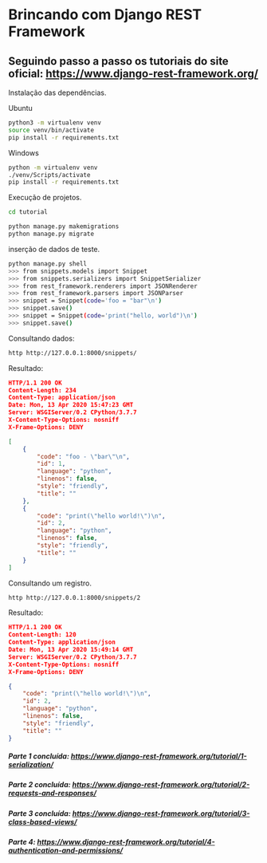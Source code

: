 # Brincando com Django REST Framework

## Seguindo passo a passo os tutoriais do site oficial: https://www.django-rest-framework.org/

Instalação das dependências.

Ubuntu
```sh
python3 -m virtualenv venv
source venv/bin/activate
pip install -r requirements.txt
```

Windows
```sh
python -m virtualenv venv
./venv/Scripts/activate
pip install -r requirements.txt
```

Execução de projetos.
```sh
cd tutorial

python manage.py makemigrations
python manage.py migrate
```

inserção de dados de teste.
```sh
python manage.py shell
>>> from snippets.models import Snippet
>>> from snippets.serializers import SnippetSerializer
>>> from rest_framework.renderers import JSONRenderer
>>> from rest_framework.parsers import JSONParser
>>> snippet = Snippet(code='foo = "bar"\n')
>>> snippet.save()
>>> snippet = Snippet(code='print("hello, world")\n')
>>> snippet.save()
```

Consultando dados:
```sh
http http://127.0.0.1:8000/snippets/
```

Resultado:
```json
HTTP/1.1 200 OK
Content-Length: 234
Content-Type: application/json      
Date: Mon, 13 Apr 2020 15:47:23 GMT 
Server: WSGIServer/0.2 CPython/3.7.7
X-Content-Type-Options: nosniff     
X-Frame-Options: DENY

[
    {
        "code": "foo - \"bar\"\n",  
        "id": 1,
        "language": "python",
        "linenos": false,
        "style": "friendly",
        "title": ""
    },
    {
        "code": "print(\"hello world!\")\n",
        "id": 2,
        "language": "python",
        "linenos": false,
        "style": "friendly",
        "title": ""
    }
]
```

Consultando um registro.
```sh
http http://127.0.0.1:8000/snippets/2
```

Resultado:
```json
HTTP/1.1 200 OK
Content-Length: 120
Content-Type: application/json
Date: Mon, 13 Apr 2020 15:49:14 GMT
Server: WSGIServer/0.2 CPython/3.7.7
X-Content-Type-Options: nosniff
X-Frame-Options: DENY

{
    "code": "print(\"hello world!\")\n",
    "id": 2,
    "language": "python",
    "linenos": false,
    "style": "friendly",
    "title": ""
}
```

##### Parte 1 concluída: https://www.django-rest-framework.org/tutorial/1-serialization/
##### Parte 2 concluída: https://www.django-rest-framework.org/tutorial/2-requests-and-responses/
##### Parte 3 concluída: https://www.django-rest-framework.org/tutorial/3-class-based-views/
##### Parte 4: https://www.django-rest-framework.org/tutorial/4-authentication-and-permissions/
